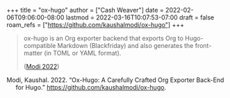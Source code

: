 +++
title = "ox-hugo"
author = ["Cash Weaver"]
date = 2022-02-06T09:06:00-08:00
lastmod = 2022-03-16T10:07:53-07:00
draft = false
roam_refs = ["https://github.com/kaushalmodi/ox-hugo"]
+++

> ox-hugo is an Org exporter backend that exports Org to Hugo-compatible Markdown (Blackfriday) and also generates the front-matter (in TOML or YAML format).
>
> (<a href="#citeproc_bib_item_1">Modi 2022</a>)

<style>.csl-entry{text-indent: -1.5em; margin-left: 1.5em;}</style><div class="csl-bib-body">
  <div class="csl-entry"><a id="citeproc_bib_item_1"></a>Modi, Kaushal. 2022. “Ox-Hugo: A Carefully Crafted Org Exporter Back-End for Hugo.” <a href="https://github.com/kaushalmodi/ox-hugo">https://github.com/kaushalmodi/ox-hugo</a>.</div>
</div>
